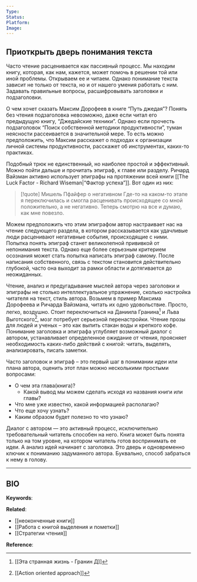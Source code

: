 ```yaml
---
Type:
Status:
Platform:
Image:
---
```

## Приоткрыть дверь понимания текста
Часто чтение расценивается как пассивный процесс. Мы находим книгу, которая, как нам, кажется, может помочь в решении той или иной проблемы. Открываем ее и читаем. Однако понимание текста зависит не только от текста, но и от нашего умения работать с ним. Задавать правильные вопросы, расшифровывать заголовки и подзаголовки. 

О чем хочет сказать Максим Дорофеев в книге “Путь джедая”? Понять без чтения подзаголовка невозможно, даже если читал его предыдущую книгу, “Джедайские техники”. Однако если прочесть подзаголовок “Поиск собственной методики продуктивности”, туман неясности рассеивается в значительной мере. То есть можно предположить, что Максим расскажет о подходах к организации личной системы продуктивности, расскажет об инструментах, каких-то практиках.

Подобный трюк не единственный, но наиболее простой и эффективный. Можно пойти дальше и прочитать эпиграф, к главе или разделу. Ричард Вайзман активно использует эпиграфы на протяжении всей книги [[The Luck Factor - Richard Wiseman|“Фактор успеха”]].  Вот один из них:

> [!quote] Мишель Пфайфер о негативном
> Где-то на каком-то этапе я переключилась и смогла расценивать происходящее со мной положительно, а не негативно. Теперь смотрю на все и думаю, как мне повезло. 

Можем предположить что этим эпиграфом автор настраивает нас на чтение следующего раздела, в котором рассказывается как удачливые люди расценивают негативные события, происходящие с ними. Попытка понять эпиграф станет великолепной прививкой от непонимания текста. Однако еще более серьезным критерием осознания может стать попытка написать эпиграф самому. После написания собственного, связь с текстом становится действительно глубокой, часто она выходит за рамки области и дотягивается до неожиданных.

Чтение, анализ и предугадывание мыслей автора через заголовки и эпиграфы не столько интеллектуальное упражнение, сколько настройка читателя на текст, стиль автора. Возьмем в пример Максима Дорофеева и Ричарда Вайзмана, читать их одно удовольствие. Просто, легко, воздушно. Стоит переключиться на Даниила Гранина[^1] и Льва Выготского[^2], мозг потребует серьезной перенастройки. Чтение прозы для людей и ученых – это как выпить стакан воды и крепкого кофе. Понимание заголовка и эпиграфа углубляет возможный диалог с автором, устанавливает определенное ожидание от чтения, проясняет необходимость каких-либо действий с книгой: читать, выделять, анализировать, писать заметки.

Часто заголовок и эпиграф – это первый шаг в понимании идеи или плана автора, оценить этот план можно несколькими простыми вопросами:
- О чем эта глава(книга)?
	- Какой вывод мы можем сделать исходя из названия книги или главы?
- Что мне уже известно, какой информацией располагаю?
- Что еще хочу узнать?
- Каким образом будет полезно то что узнаю?

Диалог с автором — это активный процесс, исключительно требовательный читатель способен на него. Книга может быть понята только на том уровне, на котором читатель готов воспринимать ее идеи. А анализ идей начинает с заголовка. Это дверь и одновременно ключик к пониманию задуманного автора. Буквально, способ забраться к нему в голову.

***
## BIO
**Keywords**:

**Related**:
- [[неоконченные книги]]
- [[Работа с книгой выделения и пометки]]
- [[Стратегии чтения]]

**Reference**: 

[^1]: [[Эта странная жизнь - Гранин Д]]
[^2]: [[Action oriented approach]]